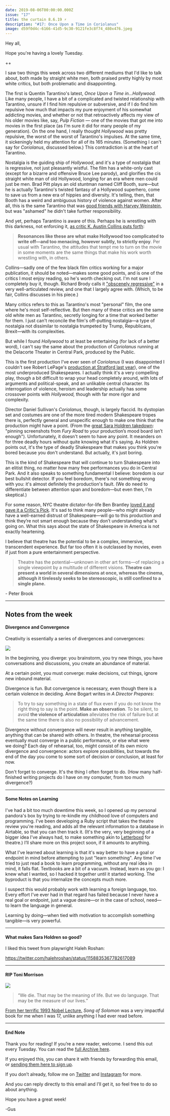 ```yaml
---
date: 2019-08-06T00:00:00.000Z
issue: "17"
title: the curtain 8.6.19 ⚡️
description: "#17: Once Upon a Time in Coriolanus"
image: d59f0d4c-6166-41d5-9c30-9121fe3c8f74_480x476.jpeg
---
```



Hey all,

Hope you're having a lovely Tuesday.

++

I saw two things this week across two different mediums that I'd like to talk about, both made by straight white men, both praised pretty highly by most white critics, but both problematic and disappointing.

The first is Quentin Tarantino's latest, _Once Upon a Time in...Hollywood._ Like many people, I have a bit of a complicated and twisted relationship with Tarantino, unsure if I find him repulsive or subversive, and if I do find him repulsive how much that impacts my pure enjoyment of his somewhat addicting movies, and whether or not that retroactively affects my view of his older movies like, say, _Pulp Fiction_ — one of the movies that got me into movies in the first place (as I'm sure it did for many people of my generation). On the one hand, I really thought _Hollywood_ was pretty repulsive, the worst of the worst of Tarantino's impulses. At the same time, it sickeningly held my attention for all of its 165 minutes. (Something I can't say for _Coriolanus_, discussed below.) This contradiction is at the heart of Tarantino.

Nostalgia is the guiding ship of _Hollywood_, and it's a type of nostalgia that is regressive, not just pleasantly wistful. The film has a white-only cast (except for a bizarre and offensive Bruce Lee parody), and glorifies the cis straight white man of old Hollywood, longing for an era where men could just be men. Brad Pitt plays an old stuntman named Cliff Booth, sure—but he is actually Tarantino's twisted fantasy of a Hollywood superhero, come to save us from a new era of hippies and diversity. It's telling, then, that Booth has a weird and ambiguous history of violence against women. After all, this is the same Tarantino that was [good friends with Harvey Weinstein](https://www.nytimes.com/2017/10/19/movies/tarantino-weinstein.html), but was "ashamed" he didn't take further responsibility.

And yet, perhaps Tarantino is aware of this. Perhaps he is wrestling with this darkness, not enforcing it, [as critic K. Austin Collins puts forth](https://www.vanityfair.com/hollywood/2019/07/tarantino-once-upon-a-time-in-hollywood-revenge-fantasy-manson-family):

> **Resonances like these are what make Hollywood too complicated to write off—and too menacing, however subtly, to strictly enjoy**. Per usual with Tarantino, the attitudes that tempt me to turn on the movie in some moments are the same things that make his work worth wrestling with, in others.

Collins—sadly one of the few black film critics working for a major publication, it should be noted—makes some good points, and is one of the critics I most enjoy reading, so he's worth checking out. I'm not sure I completely buy it, though. Richard Brody calls it ["obscenely regressive"](https://www.newyorker.com/culture/the-front-row/review-quentin-tarantinos-obscenely-regressive-vision-of-the-sixties-in-once-upon-a-time-in-hollywood) in a very well-articulated review, and one that I largely agree with. (Which, to be fair, Collins discusses in his piece.)

Many critics refers to this as Tarantino's most "personal" film, the one where he's most self-reflective. But then many of these critics are the same old white men as Tarantino, secretly longing for a time that worked better for them. I just can't reconcile the film's off-putting nostalgia—a type of nostalgia not dissimilar to nostalgia trumpeted by Trump, Republicans, Brexit—with its complexities.

But while I found _Hollywood_ to at least be entertaining (for lack of a better word), I can't say the same about the production of _Coriolanus_ running at the Delacorte Theater in Central Park, produced by the Public.

This is the first production I've ever seen of _Coriolanus_ (I was disappointed I couldn't see Robert LePage's [production at Stratford last year](https://www.youtube.com/watch?v=jwzFH8zU9xQ)), one of the most underproduced Shakespeares. I actually think it's a very compelling play, though a bit difficult to wrap your head completely around, with lots of arguments and political-speak, and an unlikable central character. Its interrogation of violence, heroism and leadership actually has some crossover points with _Hollywood,_ though with far more rigor and complexity.

Director Daniel Sullivan's _Coriolanus_, though, is largely flaccid. Its dystopian set and costumes are one of the more tired modern Shakespeare tropes there is, perfectly general and unspecific enough to make one think that the production might have a point. (From the [great Sara Holdren takedown](https://www.vulture.com/2019/08/theater-review-shakespeare-in-the-parks-coriolanus.html): "pinning screenshots from _Fury Road_ to your production’s mood board isn’t enough"). Unfortunately, it doesn't seem to have any point. It meanders on for three deadly hours without quite knowing what it's saying. As Holdren points out, it's the type of deadly Shakespeare that makes you think you're bored because you don't understand. But actually, it's just boring.

This is the kind of Shakespeare that will continue to turn Shakespeare into an elitist thing, no matter how many free performances you do in Central Park. And it also speaks to something fundamental I believe: boredom is our best bullshit detector. If you feel boredom, there's not something wrong with you: it's almost definitely the production's fault. (We do need to differentiate between attention span and boredom—but even then, I'm skeptical.)

For some reason, NYC theatre dictator-for-life Ben Brantley [loved it and gave it a Critic's Pick](https://www.nytimes.com/2019/08/05/theater/coriolanus-shakespeare-park-review.html). It's sad to think many people—who might already have a well-earned distrust of Shakespeare—will go to this production and think they’re not smart enough because they don’t understanding what's going on. What this says about the state of Shakespeare in America is not exactly heartening.

I believe that theatre has the potential to be a complex, immersive, transcendent experience. But far too often it is outclassed by movies, even if just from a pure entertainment perspective.

> Theatre has the potential—unknown in other art forms—of replacing a single viewpoint by a multitude of different visions. **Theatre can present a world in several dimensions at once, whereas the cinema, although it tirelessly seeks to be stereoscopic, is still confined to a single plane.**

\- Peter Brook

---

## **Notes from the week**

#### **Divergence and Convergence**

Creativity is essentially a series of divergences and convergences:

 ![](./2a8c9617-e8ac-4c03-ac3f-58dbbd683894_1672x946.png)

In the beginning, you diverge: you brainstorm, you try new things, you have conversations and discussions, you create an abundance of material.

At a certain point, you must converge: make decisions, cut things, ignore new inbound material.

Divergence is fun. But convergence is necessary, even though there is a certain violence in deciding. Anne Bogart writes in _A Director Prepares_:

> To try to say something in a state of flux even if you do not know the right thing to say is the point. **Make an observation**. To be silent, to avoid **the violence of articulation** alleviates the risk of failure but at the same time there is also no possibility of advancement.

Divergence without convergence will never result in anything tangible, anything that can be shared with others. In theatre, the rehearsal process eventually must converge in a public performance, or else what were we doing? Each day of rehearsal, too, might consist of its own micro divergence and convergence: actors explore possibilities, but towards the end of the day you come to some sort of decision or conclusion, at least for now.

Don't forget to converge. It's the thing I often forget to do. (How many half-finished writing projects do I have on my computer, from too much divergence?)

---

#### **Some Notes on Learning**

I've had a bit too much downtime this week, so I opened up my personal pandora's box by trying to re-kindle my childhood love of computers and programming. I've been developing a Ruby script that takes the theatre review you're reading, and adds all the relevant information to a database in Airtable, so that you can then track it. (It's the very, very beginning of a bigger idea I've always had, to make something akin to [Letterboxd](https://letterboxd.com) for theatre.) I’ll share more on this project soon, if it amounts to anything.

What I've learned about learning is that it's way better to have a goal or endpoint in mind before attempting to just "learn something". Any time I've tried to just read a book to learn programming, without any real idea in mind, it falls flat. Textbooks are a bit of a vacuum. Instead, learn as you go: I knew what I wanted, so I hacked it together until it started working. The byproduct is that you internalize the concepts much more. 

I suspect this would probably work with learning a foreign language, too. Every effort I've ever had in that regard has failed because I never have a real goal or endpoint, just a vague desire—or in the case of school, need—to learn the language in general.

Learning by doing—when tied with motivation to accomplish something tangible—is very powerful.

---

#### **What makes Sara Holdren so good?**

I liked this tweet from playwright Haleh Roshan:

https://twitter.com/halehroshan/status/1158835367782617089

---

#### **RIP Toni Morrison**

 ![](./d59f0d4c-6166-41d5-9c30-9121fe3c8f74_480x476.jpeg)

> “We die. That may be the meaning of life. But we do language. That may be the measure of our lives.” 

[From her terrific 1993 Nobel Lecture.](https://www.nobelprize.org/prizes/literature/1993/morrison/lecture/) _Song of Solomon_ was a very impactful book for me when I was 17, unlike anything I had ever read before.

---

#### **End Note**

Thank you for reading! If you’re a new reader, welcome. I send this out every Tuesday. You can read the [full Archive here](https://guscuddy.substack.com/archive).

If you enjoyed this, you can share it with friends by forwarding this email, or [sending them here to sign up](https://guscuddy.substack.com/).

If you don’t already, follow me on [Twitter](http://twitter.com/guscuddy) and [Instagram](http://instagram.com/guscuddy) for more.

And you can reply directly to this email and I’ll get it, so feel free to do so about anything.

Hope you have a great week!

\-Gus